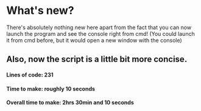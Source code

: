 # What's new?

There's absolutely nothing new here apart from the fact that you can now launch the program and see the console
right from cmd! (You could launch it from cmd before, but it would open a new window with the console)

Also, now the script is a little bit more concise.
---
#### Lines of code: 231
#### Time to make: roughly 10 seconds
#### Overall time to make: 2hrs 30min and 10 seconds
